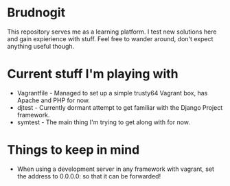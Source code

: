 # Brudnogit
This repository serves me as a learning platform. I test new solutions here and gain expierience with stuff. Feel free to wander around, don't expect anything useful though.
# Current stuff I'm playing with
* Vagrantfile - Managed to set up a simple trusty64 Vagrant box, has Apache and PHP for now.
* djtest - Currently dormant attempt to get familiar with the Django Project framework. 
* symtest - The main thing I'm trying to get along with for now.

# Things to keep in mind
* When using a development server in any framework with vagrant, set the address to 0.0.0.0:<port> so that it can be forwarded!
